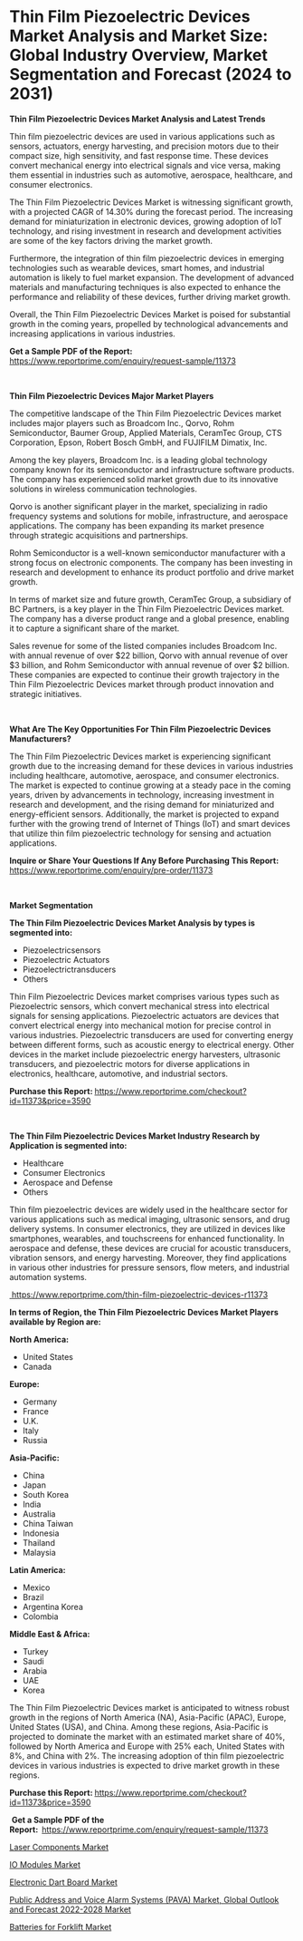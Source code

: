 <p><h1>Thin Film Piezoelectric Devices Market Analysis and Market Size: Global Industry Overview, Market Segmentation and Forecast (2024 to 2031)</h1></p><p><strong>Thin Film Piezoelectric Devices Market Analysis and Latest Trends</strong></p>
<p><p>Thin film piezoelectric devices are used in various applications such as sensors, actuators, energy harvesting, and precision motors due to their compact size, high sensitivity, and fast response time. These devices convert mechanical energy into electrical signals and vice versa, making them essential in industries such as automotive, aerospace, healthcare, and consumer electronics.</p><p>The Thin Film Piezoelectric Devices Market is witnessing significant growth, with a projected CAGR of 14.30% during the forecast period. The increasing demand for miniaturization in electronic devices, growing adoption of IoT technology, and rising investment in research and development activities are some of the key factors driving the market growth.</p><p>Furthermore, the integration of thin film piezoelectric devices in emerging technologies such as wearable devices, smart homes, and industrial automation is likely to fuel market expansion. The development of advanced materials and manufacturing techniques is also expected to enhance the performance and reliability of these devices, further driving market growth.</p><p>Overall, the Thin Film Piezoelectric Devices Market is poised for substantial growth in the coming years, propelled by technological advancements and increasing applications in various industries.</p></p>
<p><strong>Get a Sample PDF of the Report:&nbsp;</strong> <a href="https://www.reportprime.com/enquiry/request-sample/11373">https://www.reportprime.com/enquiry/request-sample/11373</a></p>
<p>&nbsp;</p>
<p><strong>Thin Film Piezoelectric Devices Major Market Players</strong></p>
<p><p>The competitive landscape of the Thin Film Piezoelectric Devices market includes major players such as Broadcom Inc., Qorvo, Rohm Semiconductor, Baumer Group, Applied Materials, CeramTec Group, CTS Corporation, Epson, Robert Bosch GmbH, and FUJIFILM Dimatix, Inc. </p><p>Among the key players, Broadcom Inc. is a leading global technology company known for its semiconductor and infrastructure software products. The company has experienced solid market growth due to its innovative solutions in wireless communication technologies.</p><p>Qorvo is another significant player in the market, specializing in radio frequency systems and solutions for mobile, infrastructure, and aerospace applications. The company has been expanding its market presence through strategic acquisitions and partnerships.</p><p>Rohm Semiconductor is a well-known semiconductor manufacturer with a strong focus on electronic components. The company has been investing in research and development to enhance its product portfolio and drive market growth.</p><p>In terms of market size and future growth, CeramTec Group, a subsidiary of BC Partners, is a key player in the Thin Film Piezoelectric Devices market. The company has a diverse product range and a global presence, enabling it to capture a significant share of the market.</p><p>Sales revenue for some of the listed companies includes Broadcom Inc. with annual revenue of over $22 billion, Qorvo with annual revenue of over $3 billion, and Rohm Semiconductor with annual revenue of over $2 billion. These companies are expected to continue their growth trajectory in the Thin Film Piezoelectric Devices market through product innovation and strategic initiatives.</p></p>
<p>&nbsp;</p>
<p><strong>What Are The Key Opportunities For Thin Film Piezoelectric Devices Manufacturers?</strong></p>
<p><p>The Thin Film Piezoelectric Devices market is experiencing significant growth due to the increasing demand for these devices in various industries including healthcare, automotive, aerospace, and consumer electronics. The market is expected to continue growing at a steady pace in the coming years, driven by advancements in technology, increasing investment in research and development, and the rising demand for miniaturized and energy-efficient sensors. Additionally, the market is projected to expand further with the growing trend of Internet of Things (IoT) and smart devices that utilize thin film piezoelectric technology for sensing and actuation applications.</p></p>
<p><strong>Inquire or Share Your Questions If Any Before Purchasing This Report:</strong> <a href="https://www.reportprime.com/enquiry/pre-order/11373">https://www.reportprime.com/enquiry/pre-order/11373</a></p>
<p>&nbsp;</p>
<p><strong>Market Segmentation</strong></p>
<p><strong>The Thin Film Piezoelectric Devices Market Analysis by types is segmented into:</strong></p>
<p><ul><li>Piezoelectricsensors</li><li>Piezoelectric Actuators</li><li>Piezoelectrictransducers</li><li>Others</li></ul></p>
<p><p>Thin Film Piezoelectric Devices market comprises various types such as Piezoelectric sensors, which convert mechanical stress into electrical signals for sensing applications. Piezoelectric actuators are devices that convert electrical energy into mechanical motion for precise control in various industries. Piezoelectric transducers are used for converting energy between different forms, such as acoustic energy to electrical energy. Other devices in the market include piezoelectric energy harvesters, ultrasonic transducers, and piezoelectric motors for diverse applications in electronics, healthcare, automotive, and industrial sectors.</p></p>
<p><strong>Purchase this Report:&nbsp;</strong><a href="https://www.reportprime.com/checkout?id=11373&price=3590">https://www.reportprime.com/checkout?id=11373&price=3590</a></p>
<p>&nbsp;</p>
<p><strong>The Thin Film Piezoelectric Devices Market Industry Research by Application is segmented into:</strong></p>
<p><ul><li>Healthcare</li><li>Consumer Electronics</li><li>Aerospace and Defense</li><li>Others</li></ul></p>
<p><p>Thin film piezoelectric devices are widely used in the healthcare sector for various applications such as medical imaging, ultrasonic sensors, and drug delivery systems. In consumer electronics, they are utilized in devices like smartphones, wearables, and touchscreens for enhanced functionality. In aerospace and defense, these devices are crucial for acoustic transducers, vibration sensors, and energy harvesting. Moreover, they find applications in various other industries for pressure sensors, flow meters, and industrial automation systems.</p></p>
<p><a href="https://www.reportprime.com/thin-film-piezoelectric-devices-r11373">&nbsp;https://www.reportprime.com/thin-film-piezoelectric-devices-r11373</a></p>
<p><strong>In terms of Region, the Thin Film Piezoelectric Devices Market Players available by Region are:</strong></p>
<p>
    <p> <strong> North America: </strong>
        <ul>
            <li>United States</li>
            <li>Canada</li>
        </ul>
        </p> 
    <p> <strong> Europe: </strong>
        <ul>
            <li>Germany</li>
            <li>France</li>
            <li>U.K.</li>
            <li>Italy</li>
            <li>Russia</li>
        </ul>
        </p> 
    <p> <strong> Asia-Pacific: </strong>
        <ul>
            <li>China</li>
            <li>Japan</li>
            <li>South Korea</li>
            <li>India</li>
            <li>Australia</li>
            <li>China Taiwan</li>
            <li>Indonesia</li>
            <li>Thailand</li>
            <li>Malaysia</li>
        </ul>
        </p> 
    <p> <strong> Latin America: </strong>
        <ul>
            <li>Mexico</li>
            <li>Brazil</li>
            <li>Argentina Korea</li>
            <li>Colombia</li>
        </ul>
        </p> 
    <p> <strong> Middle East & Africa: </strong>
        <ul>
            <li>Turkey</li>
            <li>Saudi</li>
            <li>Arabia</li>
            <li>UAE</li>
            <li>Korea</li>
        </ul>
    </p>
    </p>
<p><p>The Thin Film Piezoelectric Devices market is anticipated to witness robust growth in the regions of North America (NA), Asia-Pacific (APAC), Europe, United States (USA), and China. Among these regions, Asia-Pacific is projected to dominate the market with an estimated market share of 40%, followed by North America and Europe with 25% each, United States with 8%, and China with 2%. The increasing adoption of thin film piezoelectric devices in various industries is expected to drive market growth in these regions.</p></p>
<p><strong>Purchase this Report: </strong><a href="https://www.reportprime.com/checkout?id=11373&price=3590">https://www.reportprime.com/checkout?id=11373&price=3590</a></p>
<p>&nbsp;<strong>Get a Sample PDF of the Report:&nbsp;&nbsp;</strong><a href="https://www.reportprime.com/enquiry/request-sample/11373">https://www.reportprime.com/enquiry/request-sample/11373</a></p>
<p><strong></strong></p>
<p><p><a href="https://github.com/lnamivez37/Market-Research-Report-List-1/blob/main/laser-components-market.md">Laser Components Market</a></p><p><a href="https://github.com/lylyparadise/Market-Research-Report-List-5/blob/main/io-modules-market.md">IO Modules Market</a></p><p><a href="https://github.com/widyafarer/Market-Research-Report-List-1/blob/main/electronic-dart-board-market.md">Electronic Dart Board Market</a></p><p><a href="https://issuu.com/reportprime-2/docs/public-address-and-voice-alarm-syst_fbd791d6b27884">Public Address and Voice Alarm Systems (PAVA) Market, Global Outlook and Forecast 2022-2028 Market</a></p><p><a href="https://github.com/GroverBarry/Market-Research-Report-List-7/blob/main/batteries-for-forklift-market.md">Batteries for Forklift Market</a></p></p>